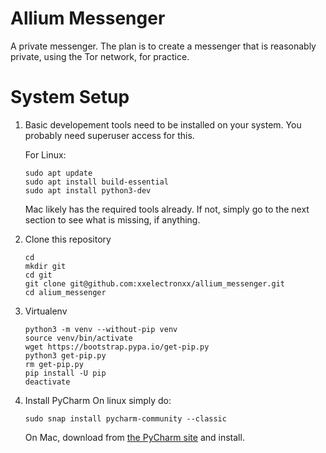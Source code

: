 # Allium Messenger
A private messenger.
The plan is to create a messenger that is reasonably private, using the Tor network, for practice.


# System Setup
1) Basic developement tools need to be installed on your system. You probably need superuser access for this.
    
    For Linux:
    ```
    sudo apt update
    sudo apt install build-essential
    sudo apt install python3-dev
    ```
    Mac likely has the required tools already. If not, simply go to the next section to see what is missing, if anything.
1) Clone this repository
    
    ```
    cd
    mkdir git
    cd git
    git clone git@github.com:xxelectronxx/allium_messenger.git
    cd alium_messenger
    ```
1) Virtualenv
    ```
    python3 -m venv --without-pip venv
    source venv/bin/activate
    wget https://bootstrap.pypa.io/get-pip.py
    python3 get-pip.py
    rm get-pip.py 
    pip install -U pip
    deactivate
    ```
1) Install PyCharm
    On linux simply do:
    ```
    sudo snap install pycharm-community --classic
    ```
     
    On Mac, download from [the PyCharm site](https://www.jetbrains.com/pycharm/) and install.
